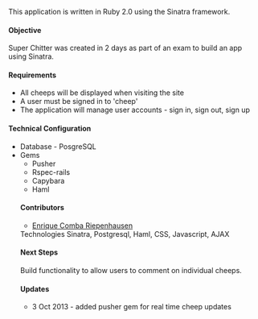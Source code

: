 This application is written in Ruby 2.0 using the Sinatra framework.
<h4>Objective</h4>
Super Chitter was created in 2 days as part of an exam to build an app using Sinatra.
<h4>Requirements</h4>
<ul>
<li>All cheeps will be displayed when visiting the site</li>
<li>A user must be signed in to 'cheep'</li>
<li>The application will manage user accounts - sign in, sign out, sign up</li> 
</ul>
<h4>Technical Configuration</h4>
<ul>
<li>Database - PosgreSQL</li>
<li>Gems
  <ul>
  <li>Pusher</li>
  <li>Rspec-rails</li>
  <li>Capybara</li>
  <li>Haml</li>
</ul>
<h4>Contributors</h4>
<ul>
<li><a href="https://github.com/ecomba">Enrique Comba Riepenhausen</a></li>
</ul

<h4>Technologies</h4>
Sinatra, Postgresql, Haml, CSS, Javascript, AJAX

<h4>Next Steps</h4>
Build functionality to allow users to comment on individual cheeps.
<h4>Updates</h4><ul><li> 3 Oct 2013 - added pusher gem for real time cheep updates</li>
</ul>
